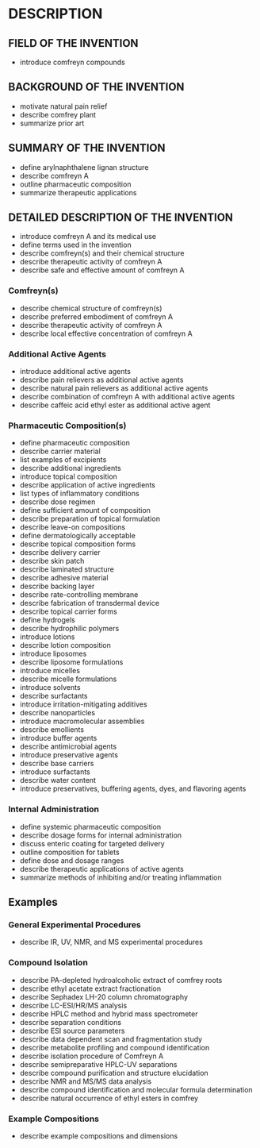 # DESCRIPTION

## FIELD OF THE INVENTION

- introduce comfreyn compounds

## BACKGROUND OF THE INVENTION

- motivate natural pain relief
- describe comfrey plant
- summarize prior art

## SUMMARY OF THE INVENTION

- define arylnaphthalene lignan structure
- describe comfreyn A
- outline pharmaceutic composition
- summarize therapeutic applications

## DETAILED DESCRIPTION OF THE INVENTION

- introduce comfreyn A and its medical use
- define terms used in the invention
- describe comfreyn(s) and their chemical structure
- describe therapeutic activity of comfreyn A
- describe safe and effective amount of comfreyn A

### Comfreyn(s)

- describe chemical structure of comfreyn(s)
- describe preferred embodiment of comfreyn A
- describe therapeutic activity of comfreyn A
- describe local effective concentration of comfreyn A

### Additional Active Agents

- introduce additional active agents
- describe pain relievers as additional active agents
- describe natural pain relievers as additional active agents
- describe combination of comfreyn A with additional active agents
- describe caffeic acid ethyl ester as additional active agent

### Pharmaceutic Composition(s)

- define pharmaceutic composition
- describe carrier material
- list examples of excipients
- describe additional ingredients
- introduce topical composition
- describe application of active ingredients
- list types of inflammatory conditions
- describe dose regimen
- define sufficient amount of composition
- describe preparation of topical formulation
- describe leave-on compositions
- define dermatologically acceptable
- describe topical composition forms
- describe delivery carrier
- describe skin patch
- describe laminated structure
- describe adhesive material
- describe backing layer
- describe rate-controlling membrane
- describe fabrication of transdermal device
- describe topical carrier forms
- define hydrogels
- describe hydrophilic polymers
- introduce lotions
- describe lotion composition
- introduce liposomes
- describe liposome formulations
- introduce micelles
- describe micelle formulations
- introduce solvents
- describe surfactants
- introduce irritation-mitigating additives
- describe nanoparticles
- introduce macromolecular assemblies
- describe emollients
- introduce buffer agents
- describe antimicrobial agents
- introduce preservative agents
- describe base carriers
- introduce surfactants
- describe water content
- introduce preservatives, buffering agents, dyes, and flavoring agents

### Internal Administration

- define systemic pharmaceutic composition
- describe dosage forms for internal administration
- discuss enteric coating for targeted delivery
- outline composition for tablets
- define dose and dosage ranges
- describe therapeutic applications of active agents
- summarize methods of inhibiting and/or treating inflammation

## Examples

### General Experimental Procedures

- describe IR, UV, NMR, and MS experimental procedures

### Compound Isolation

- describe PA-depleted hydroalcoholic extract of comfrey roots
- describe ethyl acetate extract fractionation
- describe Sephadex LH-20 column chromatography
- describe LC-ESI/HR/MS analysis
- describe HPLC method and hybrid mass spectrometer
- describe separation conditions
- describe ESI source parameters
- describe data dependent scan and fragmentation study
- describe metabolite profiling and compound identification
- describe isolation procedure of Comfreyn A
- describe semipreparative HPLC-UV separations
- describe compound purification and structure elucidation
- describe NMR and MS/MS data analysis
- describe compound identification and molecular formula determination
- describe natural occurrence of ethyl esters in comfrey

### Example Compositions

- describe example compositions and dimensions

